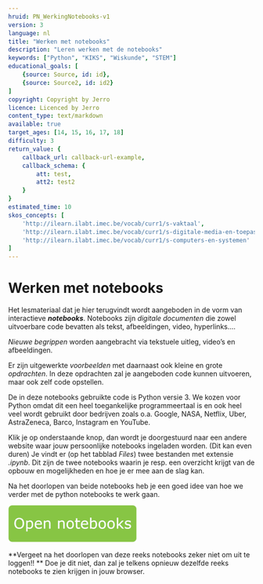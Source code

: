 ```yaml
---
hruid: PN_WerkingNotebooks-v1
version: 3
language: nl
title: "Werken met notebooks"
description: "Leren werken met de notebooks"
keywords: ["Python", "KIKS", "Wiskunde", "STEM"]
educational_goals: [
    {source: Source, id: id}, 
    {source: Source2, id: id2}
]
copyright: Copyright by Jerro
licence: Licenced by Jerro
content_type: text/markdown
available: true
target_ages: [14, 15, 16, 17, 18]
difficulty: 3
return_value: {
    callback_url: callback-url-example,
    callback_schema: {
        att: test,
        att2: test2
    }
}
estimated_time: 10
skos_concepts: [
    'http://ilearn.ilabt.imec.be/vocab/curr1/s-vaktaal', 
    'http://ilearn.ilabt.imec.be/vocab/curr1/s-digitale-media-en-toepassingen', 
    'http://ilearn.ilabt.imec.be/vocab/curr1/s-computers-en-systemen'
]
---
```


# Werken met notebooks

Het lesmateriaal dat je hier terugvindt wordt aangeboden in de vorm van interactieve **_notebooks_**. 
Notebooks zijn _digitale documenten_ die zowel uitvoerbare code bevatten als tekst, afbeeldingen, video, hyperlinks.... 

_Nieuwe begrippen_ worden aangebracht via tekstuele uitleg, video’s en afbeeldingen. 

Er zijn uitgewerkte _voorbeelden_ met daarnaast ook kleine en grote _opdrachten_.  In deze opdrachten zal je aangeboden code kunnen uitvoeren, maar ook zelf code opstellen.

De in deze notebooks gebruikte code is Python versie 3. We kozen voor Python omdat dit een heel toegankelijke programmeertaal is en ook heel veel wordt gebruikt door bedrijven zoals o.a. Google, NASA, Netflix, Uber, AstraZeneca, Barco, Instagram en YouTube.

Klik je op onderstaande knop,  dan wordt je doorgestuurd naar een andere website waar jouw persoonlijke notebooks ingeladen worden. (Dit kan even duren)
Je vindt er (op het tabblad _Files_) twee bestanden met extensie _.ipynb_.
Dit zijn de twee notebooks waarin je resp. een overzicht krijgt van de opbouw en mogelijkheden en hoe je er mee aan de slag kan. 

Na het doorlopen van beide notebooks heb je een goed idee van hoe we verder met de python notebooks te werk gaan.


[![](embed/Knop.png "Knop")](https://kiks.ilabt.imec.be/jupyterhub/?id=0101 "Notebooks Werking")  
  
**Vergeet na het doorlopen van deze reeks notebooks zeker niet om uit te loggen!!  **
Doe je dit niet, dan zal je telkens opnieuw dezelfde reeks notebooks te zien krijgen in jouw browser.  
